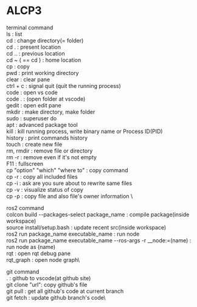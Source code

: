
# ALCP3

terminal command\
ls : list\
cd : change directory(= folder)\
cd . : present location\
cd .. : previous location\
cd ~ ( == cd ) : home location\
cp : copy\
pwd : print working directory\
clear : clear pane\
ctrl + c : signal quit (quit the running process)\
code : open vs code\
code . : (open folder at vscode)\
gedit : open edit pane\
mkdir : make directory, make folder\
sudo : superuser do\
apt : advanced package tool\
kill : kill running process, write binary name or Process ID(PID)\
history : print commands history\
touch : create new file\
rm, rmdir : remove file or directory\
rm -r : remove even if it's not empty\
F11 : fullscreen\
cp "option" "which" "where to" : copy command\
cp -r : copy all included files\
cp -i : ask are you sure about to rewrite same files\
cp -v : visualize status of copy\
cp -p : copy file and also file's owner information \

ros2 command\
colcon build --packages-select package_name : compile package(inside workspace)\
source install/setup.bash : update recent src(inside workspace)\
ros2 run package_name executable_name : run node\
ros2 run package_name executable_name --ros-args -r __node:=(name) : run node as (name)\
rqt : open rqt debug pane\
rqt_graph : open node graph\

git command\
. : github to vscode(at github site)\
git clone "url": copy github's file\
git pull :  get all github's code at current branch\
git fetch : update github branch's code\
